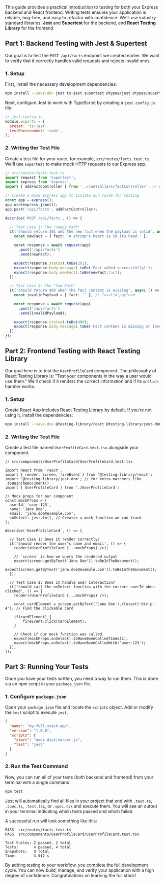This guide provides a practical introduction to testing for both your Express backend and React frontend. Writing tests ensures your application is reliable, bug-free, and easy to refactor with confidence. We'll use industry-standard libraries: **Jest** and **Supertest** for the backend, and **React Testing Library** for the frontend.

## Part 1: Backend Testing with Jest & Supertest

Our goal is to test the `POST /api/facts` endpoint we created earlier. We want to verify that it correctly handles valid requests and rejects invalid ones.

### 1. Setup

First, install the necessary development dependencies:

```sh
npm install --save-dev jest ts-jest supertest @types/jest @types/supertest
```

Next, configure Jest to work with TypeScript by creating a `jest.config.js` file:

```js
// jest.config.js
module.exports = {
  preset: 'ts-jest',
  testEnvironment: 'node',
};
```

### 2. Writing the Test File

Create a test file for your route, for example, `src/routes/facts.test.ts`. We'll use `supertest` to make mock HTTP requests to our Express app.

```ts
// src/routes/facts.test.ts
import request from 'supertest';
import express from 'express';
import { addFactController } from '../controllers/factController'; // Assuming this is your controller

// Create a mock Express app to isolate our route for testing
const app = express();
app.use(express.json());
app.post('/api/facts', addFactController);

describe('POST /api/facts', () => {

  // Test Case 1: The "Happy Path"
  it('should return 201 and the new fact when the payload is valid', async () => {
    const newFact = { fact: 'A shrimp"s heart is in its head.' };

    const response = await request(app)
      .post('/api/facts')
      .send(newFact);

    expect(response.status).toBe(201);
    expect(response.body.message).toBe('Fact added successfully!');
    expect(response.body.newFact).toBe(newFact.fact);
  });

  // Test Case 2: The "Sad Path"
  it('should return 400 when the fact content is missing', async () => {
    const invalidPayload = { fact: '' }; // Invalid payload

    const response = await request(app)
      .post('/api/facts')
      .send(invalidPayload);

    expect(response.status).toBe(400);
    expect(response.body.message).toBe('Fact content is missing or invalid.');
  });
});
```

## Part 2: Frontend Testing with React Testing Library

Our goal here is to test the `UserProfileCard` component. The philosophy of React Testing Library is: "Test your components in the way a user would use them." We'll check if it renders the correct information and if its `onClick` handler works.

### 1. Setup

Create React App includes React Testing Library by default. If you're not using it, install the dependencies:

```sh
npm install --save-dev @testing-library/react @testing-library/jest-dom @testing-library/user-event
```

### 2. Writing the Test File

Create a test file named `UserProfileCard.test.tsx` alongside your component.

```tsx
// src/components/UserProfileCard/UserProfileCard.test.tsx

import React from 'react';
import { render, screen, fireEvent } from '@testing-library/react';
import '@testing-library/jest-dom'; // for extra matchers like .toBeInTheDocument()
import { UserProfileCard } from './UserProfileCard';

// Mock props for our component
const mockProps = {
  userId: 'user-123',
  name: 'Jane Doe',
  email: 'jane.doe@example.com',
  onSelect: jest.fn(), // Creates a mock function we can track
};

describe('UserProfileCard', () => {

  // Test Case 1: Does it render correctly?
  it('should render the user"s name and email', () => {
    render(<UserProfileCard {...mockProps} />);

    // `screen` is how we query the rendered output
    expect(screen.getByText('Jane Doe')).toBeInTheDocument();
    expect(screen.getByText('jane.doe@example.com')).toBeInTheDocument();
  });

  // Test Case 2: Does it handle user interaction?
  it('should call the onSelect function with the correct userId when clicked', () => {
    render(<UserProfileCard {...mockProps} />);

    const cardElement = screen.getByText('Jane Doe').closest('div.p-4'); // Find the clickable card
    
    if(cardElement) {
        fireEvent.click(cardElement);
    }

    // Check if our mock function was called
    expect(mockProps.onSelect).toHaveBeenCalledTimes(1);
    expect(mockProps.onSelect).toHaveBeenCalledWith('user-123');
  });
});
```

## Part 3: Running Your Tests

Once you have your tests written, you need a way to run them. This is done via an npm script in your `package.json` file.

### 1. Configure `package.json`

Open your `package.json` file and locate the `scripts` object. Add or modify the `test` script to execute `jest`.

```json
{
  "name": "my-full-stack-app",
  "version": "1.0.0",
  "scripts": {
    "start": "node dist/server.js",
    "test": "jest"
  }
}
```

### 2. Run the Test Command

Now, you can run all of your tests (both backend and frontend) from your terminal with a single command:

```sh
npm test
```

Jest will automatically find all files in your project that end with `.test.ts`, `.spec.ts`, `.test.tsx`, or `.spec.tsx` and execute them. You will see an output in your terminal indicating which tests passed and which failed.

A successful run will look something like this:

```
PASS  src/routes/facts.test.ts
PASS  src/components/UserProfileCard/UserProfileCard.test.tsx

Test Suites: 2 passed, 2 total
Tests:       4 passed, 4 total
Snapshots:   0 total
Time:        3.512 s
```

By adding testing to your workflow, you complete the full development cycle. You can now build, manage, and verify your application with a high degree of confidence. Congratulations on learning the full stack!